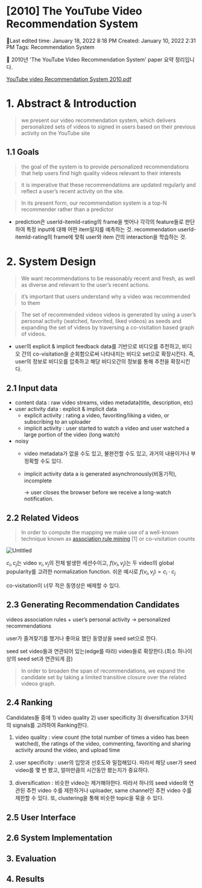 # [2010] The YouTube Video Recommendation System

Last edited time: January 18, 2022 8:18 PM
Created: January 10, 2022 2:31 PM
Tags: Recommendation System

<aside>
🧠 2010년 'The YouTube Video Recommendation System' paper 요약 정리입니다.

[YouTube video Recommendation System 2010.pdf](%5B2010%5D%20The%20YouTube%20Video%20Recommendation%20System%2049e2dc940ac54ead9fbfb8ad6bad0817/YouTube_video_Recommendation_System_2010.pdf)

</aside>

# 1. Abstract & Introduction

> we present our video recommendation system, which delivers personalized sets of videos to signed in users based on their previous activity on the YouTube site
>

## 1.1 Goals

> the goal of the system is to provide personalized recommendations that help users find high quality videos relevant to their interests
>

> it is imperative that these recommendations are updated regularly and reflect a user’s recent activity on the site.
>

> In its present form, our recommendation system is a top-N recommender rather than a predictor
>
- prediction은 userId-itemId-rating의 frame을 벗어나 각각의 feature들로 판단하여 특정 input에 대해 어떤 item일지를 예측하는 것. recommendation userId-itemId-rating의 frame에 맞춰 user와 item 간의 interaction을 학습하는 것.

# 2. System Design

> We want recommendations to be reasonably recent and fresh, as well as diverse and relevant to the user’s recent actions.
>

> it’s important that users understand why a video was recommended to them
>

> The set of recommended videos videos is generated by using a user’s personal activity (watched, favorited, liked videos) as seeds and expanding the set of videos by traversing a co-visitation based graph of videos.
>
- user의 explicit & implicit feedback data를 기반으로 비디오를 추천하고, 비디오 간의 co-visitation을 순회함으로써 나타내지는 비디오 set으로 확장시킨다. 즉, user의 정보로 비디오를 압축하고 해당 비디오간의 정보를 통해 추천을 확장시킨다.

## 2.1 Input data

- content data : raw video streams, video metadata(title, description, etc)
- user activity data : explicit & implicit data
    - explicit activity : rating a video, favoriting/liking a video, or subscribing to an uploader
    - implicit activity : user started to watch a video and user watched a large portion of the video (long watch)
- noisy
    - video metadata가 없을 수도 있고, 불완전할 수도 있고, 과거의 내용이거나 부정확할 수도 있다.
    - implicit activity data a is generated asynchronously(비동기적), incomplete

        → user closes the browser before we receive a long-watch notification.


## 2.2 Related Videos

> In order to compute the mapping we make use of a well-known technique known as [association rule mining](https://www.notion.so/Association-Rule-0ec7db6849034609a8efb935991243a3) [1] or co-visitation counts
>

![Untitled](%5B2010%5D%20The%20YouTube%20Video%20Recommendation%20System%2049e2dc940ac54ead9fbfb8ad6bad0817/Untitled.png)

$c_i,c_j$는 video $v_i,v_j$의 전체 발생한 세션수이고, $f(v_i,v_j)$는  두 video의 global popularity를 고려한 normalization function. 쉬운 예시로 $f(v_i,v_j)=c_i\cdot c_j$

co-visitation이 너무 적은 동영상은 배제할 수 있다.

## 2.3 Generating Recommendation Candidates

videos association rules + user’s personal activity → personalized recommendations

user가 즐겨찾기를 했거나 좋아요 했던 동영상을 seed set으로 한다.

seed set video들과 연관되어 있는(edge를 따라) video들로 확장한다.(최소 하나이상의 seed set과 연관되게 끔)

> In order to broaden the span of recommendations, we expand the candidate set by taking a limited transitive closure over the related videos graph.
>

## 2.4 Ranking

Candidates들 중에 1) video quality 2) user specificity 3) diversification 3가지의 signals를 고려하여 Ranking한다.

1) video quality : view count (the total number of times a video has been watched), the ratings of the video, commenting, favoriting and sharing activity around the video, and upload time

2) user specificity : user의 입맛과 선호도와 밀접해있다. 따라서 해당 user가 seed video를 몇 번 봤고, 얼마만큼의 시간동안 봤는지가 중요하다.

3) diversification : 비슷한 video는 제거해야한다. 따라서 하나의 seed video와 연관된 추천 video 수를 제한하거나 uploader, same channel인 추천 video 수를 제한할 수 있다. 또, clustering을 통해 비슷한 topic을 묶을 수 있다.

## 2.5 User Interface

## 2.6 System Implementation

## 3. Evaluation

## 4. Results
